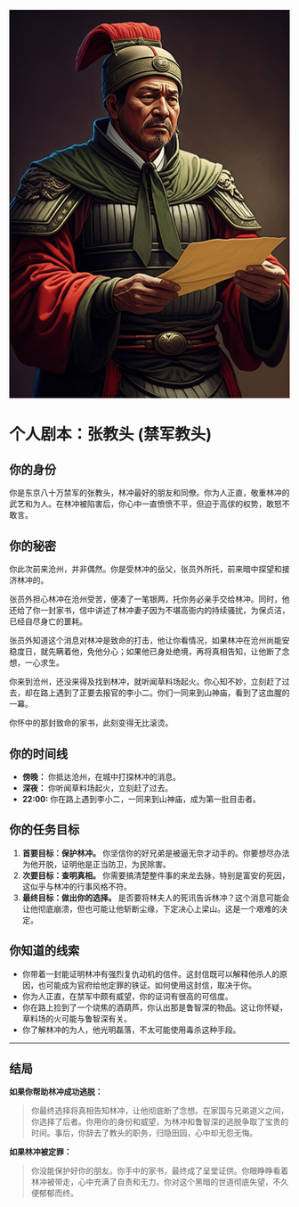 ![Instructor Zhang](./images/zhang_jiaotou.png)


# 个人剧本：张教头 (禁军教头)

## 你的身份

你是东京八十万禁军的张教头，林冲最好的朋友和同僚。你为人正直，敬重林冲的武艺和为人。在林冲被陷害后，你心中一直愤愤不平，但迫于高俅的权势，敢怒不敢言。

## 你的秘密

你此次前来沧州，并非偶然。你是受林冲的岳父，张员外所托，前来暗中探望和接济林冲的。

张员外担心林冲在沧州受苦，便凑了一笔银两，托你务必亲手交给林冲。同时，他还给了你一封家书，信中讲述了林冲妻子因为不堪高衙内的持续骚扰，为保贞洁，已经自尽身亡的噩耗。

张员外知道这个消息对林冲是致命的打击，他让你看情况，如果林冲在沧州尚能安稳度日，就先瞒着他，免他分心；如果他已身处绝境，再将真相告知，让他断了念想，一心求生。

你来到沧州，还没来得及找到林冲，就听闻草料场起火。你心知不妙，立刻赶了过去，却在路上遇到了正要去报官的李小二。你们一同来到山神庙，看到了这血腥的一幕。

你怀中的那封致命的家书，此刻变得无比滚烫。

## 你的时间线

*   **傍晚：** 你抵达沧州，在城中打探林冲的消息。
*   **深夜：** 你听闻草料场起火，立刻赶了过去。
*   **22:00:** 你在路上遇到李小二，一同来到山神庙，成为第一批目击者。

## 你的任务目标

1.  **首要目标：保护林冲。** 你坚信你的好兄弟是被逼无奈才动手的。你要想尽办法为他开脱，证明他是正当防卫，为民除害。
2.  **次要目标：查明真相。** 你需要搞清楚整件事的来龙去脉，特别是富安的死因，这似乎与林冲的行事风格不符。
3.  **最终目标：做出你的选择。** 是否要将林夫人的死讯告诉林冲？这个消息可能会让他彻底崩溃，但也可能让他斩断尘缘，下定决心上梁山。这是一个艰难的决定。

## 你知道的线索

*   你带着一封能证明林冲有强烈复仇动机的信件。这封信既可以解释他杀人的原因，也可能成为官府给他定罪的铁证。如何使用这封信，取决于你。
*   你为人正直，在禁军中颇有威望，你的证词有很高的可信度。
*   你在路上捡到了一个烧焦的酒葫芦，你认出那是鲁智深的物品。这让你怀疑，草料场的火可能与鲁智深有关。
*   你了解林冲的为人，他光明磊落，不太可能使用毒杀这种手段。

---
## 结局

**如果你帮助林冲成功逃脱：**
> 你最终选择将真相告知林冲，让他彻底断了念想。在家国与兄弟道义之间，你选择了后者。你用你的身份和威望，为林冲和鲁智深的逃脱争取了宝贵的时间。事后，你辞去了教头的职务，归隐田园，心中却无怨无悔。

**如果林冲被定罪：**
> 你没能保护好你的朋友。你手中的家书，最终成了呈堂证供。你眼睁睁看着林冲被带走，心中充满了自责和无力。你对这个黑暗的世道彻底失望，不久便郁郁而终。

